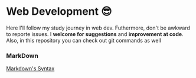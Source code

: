 # Web Development  😎

Here I'll follow my study journey in web dev. 
Futhermore, don't be awkward to reporte issues. 
I **welcome for suggestions** and **improvement at code**.
Also, in this repository you can check out git commands as well


### MarkDown 

[Markdown's Syntax](https://www.markdownguide.org/basic-syntax/)








